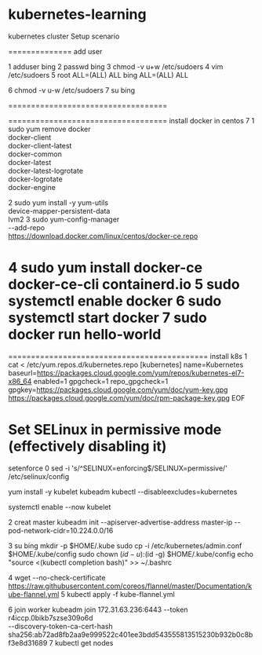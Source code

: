# kubernetes-learning

kubernetes cluster Setup scenario

==============
add user

1 adduser bing
2 passwd bing
3 chmod -v u+w /etc/sudoers
4 vim /etc/sudoers
5 root ALL=(ALL) ALL
bing ALL=(ALL) ALL 

6 chmod -v u-w /etc/sudoers
7 su bing

===================================




===================================
install docker in centos 7
1 sudo yum remove docker \
                  docker-client \
                  docker-client-latest \
                  docker-common \
                  docker-latest \
                  docker-latest-logrotate \
                  docker-logrotate \
                  docker-engine

2 sudo yum install -y yum-utils \
  device-mapper-persistent-data \
  lvm2
3 sudo yum-config-manager \
    --add-repo \
    https://download.docker.com/linux/centos/docker-ce.repo

4 sudo yum install docker-ce docker-ce-cli containerd.io
5 sudo systemctl enable docker
6 sudo systemctl start docker
7 sudo docker run hello-world
===========================================


============================================
install k8s
1
cat <<EOF > /etc/yum.repos.d/kubernetes.repo
[kubernetes]
name=Kubernetes
baseurl=https://packages.cloud.google.com/yum/repos/kubernetes-el7-x86_64
enabled=1
gpgcheck=1
repo_gpgcheck=1
gpgkey=https://packages.cloud.google.com/yum/doc/yum-key.gpg https://packages.cloud.google.com/yum/doc/rpm-package-key.gpg
EOF

# Set SELinux in permissive mode (effectively disabling it)
setenforce 0
sed -i 's/^SELINUX=enforcing$/SELINUX=permissive/' /etc/selinux/config

yum install -y kubelet kubeadm kubectl --disableexcludes=kubernetes

systemctl enable --now kubelet


2 creat master
kubeadm init --apiserver-advertise-address master-ip --pod-network-cidr=10.224.0.0/16

3
su bing
mkdir -p $HOME/.kube
  sudo cp -i /etc/kubernetes/admin.conf $HOME/.kube/config
  sudo chown $(id -u):$(id -g) $HOME/.kube/config
echo "source <(kubectl completion bash)" >> ~/.bashrc

4 wget --no-check-certificate https://raw.githubusercontent.com/coreos/flannel/master/Documentation/kube-flannel.yml
5 kubectl apply -f kube-flannel.yml

6 join worker
kubeadm join 172.31.63.236:6443 --token r4iccp.0bikb7szse309o6d \
    --discovery-token-ca-cert-hash sha256:ab72ad8fb2aa9e999522c401ee3bdd543555813515230b932b0c8bf3e8d31689
7 kubectl get nodes
